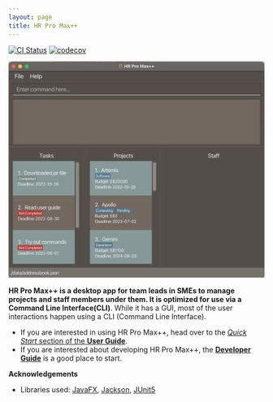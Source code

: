 ```yaml
---
layout: page
title: HR Pro Max++
---
```


[![CI Status](https://github.com/AY2223S1-CS2103T-T09-3/tp/workflows/Java%20CI/badge.svg)](https://github.com/AY2223S1-CS2103T-T09-3/tp/actions)
[![codecov](https://codecov.io/gh/AY2223S1-CS2103T-T09-3/tp/branch/master/graph/badge.svg?token=NMI7HQSLQ5)](https://codecov.io/gh/AY2223S1-CS2103T-T09-3/tp)

![Ui](images/Ui.png)

**HR Pro Max++ is a desktop app for team leads in SMEs to manage projects and staff members under them. It is optimized for use via a Command Line Interface(CLI)**. While it has a GUI, most of the user interactions happen using a CLI (Command Line Interface).

* If you are interested in using HR Pro Max++, head over to the [_Quick Start_ section of the **User Guide**](https://ay2223s1-cs2103t-t09-3.github.io/tp/UserGuide.html#quick-start).
* If you are interested about developing HR Pro Max++, the [**Developer Guide**](https://ay2223s1-cs2103t-t09-3.github.io/tp/DeveloperGuide.html) is a good place to start.


**Acknowledgements**

* Libraries used: [JavaFX](https://openjfx.io/), [Jackson](https://github.com/FasterXML/jackson), [JUnit5](https://github.com/junit-team/junit5)
